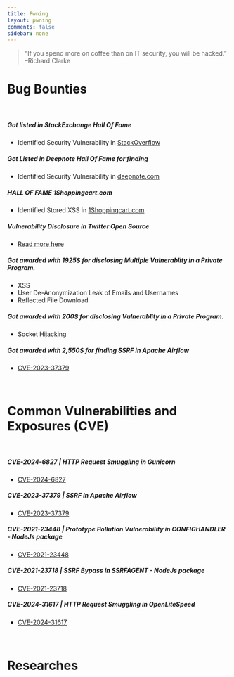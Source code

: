 ```yaml
---
title: Pwning
layout: pwning
comments: false
sidebar: none
---
```


> “If you spend more on coffee than on IT security, you will be hacked.” –Richard Clarke

# Bug Bounties
<br>

##### Got listed in StackExchange Hall Of Fame
* Identified Security Vulnerability in [StackOverflow](https://stackexchange.com/about/security)

##### Got Listed in Deepnote Hall Of Fame for finding
* Identified Security Vulnerability in [deepnote.com](https://deepnote.com/.well-known/acknowledgments.txt)

##### HALL OF FAME 1Shoppingcart.com
* Identified Stored XSS in [1Shoppingcart.com](https://bugcrowd.com/1nt3rc3pt0r)

##### Vulnerability Disclosure in Twitter Open Source
* [Read more here](https://sayoojbkumar.github.io/blog/2021/12/15/PP-Hogan-js/)

##### Got awarded with 1925$ for disclosing Multiple Vulnerablity in a Private Program.
 * XSS
 * User De-Anonymization Leak of Emails and Usernames
 * Reflected File Download

##### Got awarded with 200$ for disclosing Vulnerablity in a Private Program.
 * Socket Hijacking 

##### Got awarded with 2,550$ for finding SSRF in Apache Airflow
 * [CVE-2023-37379](https://hackerone.com/reports/2123113)
<br><br><br>

# Common Vulnerabilities and Exposures (CVE)
<br>

##### CVE-2024-6827 | HTTP Request Smuggling in Gunicorn
* [CVE-2024-6827](https://nvd.nist.gov/vuln/detail/CVE-2024-6827)

##### CVE-2023-37379 | SSRF in Apache Airflow
* [CVE-2023-37379](https://hackerone.com/reports/2123113)

##### CVE-2021-23448 | Prototype Pollution Vulnerability in CONFIGHANDLER - NodeJs package
* [CVE-2021-23448](https://security.snyk.io/vuln/SNYK-JS-CONFIGHANDLER-1564947)

##### CVE-2021-23718 | SSRF Bypass in SSRFAGENT - NodeJs package
* [CVE-2021-23718](https://security.snyk.io/vuln/SNYK-JS-SSRFAGENT-1584362)

##### CVE-2024-31617 | HTTP Request Smuggling in OpenLiteSpeed
* [CVE-2024-31617](https://www.cve.org/CVERecord?id=CVE-2024-31617)
<br><br><br>
# Researches